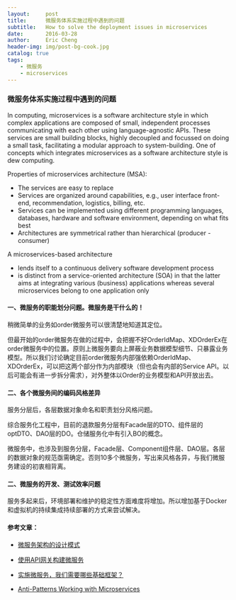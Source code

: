 ```yaml
---
layout:     post
title:      微服务体系实施过程中遇到的问题
subtitle:   How to solve the deployment issues in microservices
date:       2016-03-28
author:     Eric Cheng
header-img: img/post-bg-cook.jpg
catalog: true
tags:
    - 微服务
    - microservices
---
```

### 微服务体系实施过程中遇到的问题

In computing, microservices is a software architecture style in which complex applications are composed of small, independent processes communicating with each other using language-agnostic APIs. These services are small building blocks, highly decoupled and focussed on doing a small task, facilitating a modular approach to system-building. One of concepts which integrates microservices as a software architecture style is dew computing.

Properties of microservices architecture (MSA):

* The services are easy to replace
* Services are organized around capabilities, e.g., user interface front-end, recommendation, logistics, billing, etc.
* Services can be implemented using different programming languages, databases, hardware and software environment, depending on what fits best
* Architectures are symmetrical rather than hierarchical (producer - consumer)

A microservices-based architecture

* lends itself to a continuous delivery software development process
* is distinct from a service-oriented architecture (SOA) in that the latter aims at integrating various (business) applications whereas several microservices belong to one application only

#### 一、微服务的职能划分问题。微服务是干什么的！

稍微简单的业务如order微服务可以很清楚地知道其定位。

但最开始的order微服务在做的过程中，会把握不好OrderIdMap、XDOrderEx在order微服务中的位置。原则上微服务要向上屏蔽业务数据模型细节、只暴露业务模型。所以我们讨论确定目前order微服务内部强依赖OrderIdMap、XDOrderEx，可以把这两个部分作为内部模块（但也会有内部的Service API。以后可能会有进一步拆分需求），对外整体以Order的业务模型和API开放出去。
#### 二、各个微服务间的编码风格差异

服务分层后，各层数据对象命名和职责划分风格问题。

综合服务化工程中，目前的退款服务分层有Facade层的DTO、组件层的optDTO、DAO层的DO。仓储服务化中有引入BO的概念。

微服务中，也涉及到服务分层，Facade层、Component组件层、DAO层。各层的数据对象的规范亟需确定。否则10多个微服务，写出来风格各异，与我们微服务建设的初衷相背离。

#### 二、微服务的开发、测试效率问题

服务多起来后，环境部署和维护的稳定性方面难度将增加。所以增加基于Docker和虚拟机的持续集成持续部署的方式来尝试解决。

#### 参考文章：

* [微服务架构的设计模式](http://www.infoq.com/cn/news/2015/04/micro-service-architecture)

* [使用API网关构建微服务](http://www.infoq.com/cn/articles/construct-micro-service-using-api-gateway)

* [实施微服务，我们需要哪些基础框架？](http://www.infoq.com/cn/articles/basis-frameworkto-implement-micro-service)

* [Anti-Patterns Working with Microservices](http://www.infoq.com/news/2016/03/microservices-anti-patterns)
